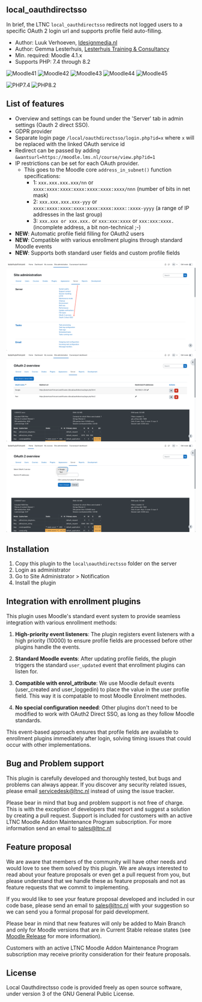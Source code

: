 ## local_oauthdirectsso

In brief, the LTNC `local_oauthdirectsso` redirects not logged users to a specific OAuth 2 login url and supports profile field auto-filling.
 


* Author: Luuk Verhoeven, [ldesignmedia.nl](https://ldesignmedia.nl/)
* Author: Gemma Lesterhuis, [Lesterhuis Training & Consultancy](https://ltnc.nl/)
* Min. required: Moodle 4.1.x
* Supports PHP: 7.4 through 8.2

![Moodle41](https://img.shields.io/badge/moodle-4.1-brightgreen.svg)
![Moodle42](https://img.shields.io/badge/moodle-4.2-brightgreen.svg)
![Moodle43](https://img.shields.io/badge/moodle-4.3-brightgreen.svg)
![Moodle44](https://img.shields.io/badge/moodle-4.4-brightgreen.svg)
![Moodle45](https://img.shields.io/badge/moodle-4.5-brightgreen.svg)

![PHP7.4](https://img.shields.io/badge/PHP-7.4-brightgreen.svg)
![PHP8.2](https://img.shields.io/badge/PHP-8.2-brightgreen.svg)

## List of features
- Overview and settings can be found under the 'Server' tab in admin settings (Oauth 2 direct SSO).
- GDPR provider
- Separate login page `/local/oauthdirectsso/login.php?id=x` where `x` will be replaced with the linked OAuth service id
- Redirect can be passed by adding `&wantsurl=https://moodle.lms.nl/course/view.php?id=1`
- IP restrictions can be set for each OAuth provider.
    - This goes to the Moodle core `address_in_subnet()` function specifications:
      - 1: `xxx.xxx.xxx.xxx/nn` or `xxxx:xxxx:xxxx:xxxx:xxxx:xxxx:xxxx/nnn`          (number of bits in net mask)
      - 2: `xxx.xxx.xxx.xxx-yyy` or  `xxxx:xxxx:xxxx:xxxx:xxxx:xxxx:xxxx::xxxx-yyyy` (a range of IP addresses in the last group)
      - 3: `xxx.xxx or xxx.xxx.` or `xxx:xxx:xxxx` or `xxx:xxx:xxxx.`                (incomplete address, a bit non-technical ;-)
- **NEW**: Automatic profile field filling for OAuth2 users
- **NEW**: Compatible with various enrollment plugins through standard Moodle events
- **NEW**: Supports both standard user fields and custom profile fields

![Admin](pix/admin.png)
![Overview](pix/overview.png)
![Add](pix/add.png)

## Installation
1.  Copy this plugin to the `local\oauthdirectsso` folder on the server
2.  Login as administrator
3.  Go to Site Administrator > Notification
4.  Install the plugin

## Integration with enrollment plugins

This plugin uses Moodle's standard event system to provide seamless integration with various enrollment methods:

1. **High-priority event listeners**: The plugin registers event listeners with a high priority (10000) to ensure profile fields are processed before other plugins handle the events.

2. **Standard Moodle events**: After updating profile fields, the plugin triggers the standard `user_updated` event that enrollment plugins can listen for.

3. **Compatible with enrol_attribute**: We use Moodle default events (user_created and user_loggedin) to place the value in the user profile field. This way it is compatable to most Moodle Enrolment methodes. 

4. **No special configuration needed**: Other plugins don't need to be modified to work with OAuth2 Direct SSO, as long as they follow Moodle standards.

This event-based approach ensures that profile fields are available to enrollment plugins immediately after login, solving timing issues that could occur with other implementations.

## Bug and Problem support

This plugin is carefully developed and thoroughly tested, but bugs and problems can always appear.
If you discover any security related issues, please email [servicedesk@ltnc.nl](mailto:servicedesk@ltnc.nl) instead of using the issue tracker.

Please bear in mind that bug and problem support is not free of charge. This is with the exception of developers that report and suggest a solution by creating a pull request. 
Support is included for customers with an active LTNC Moodle Addon Maintenance Program subscription. For more information send an email to [sales@ltnc.nl](mailto:sales@ltnc.nl)

## Feature proposal
We are aware that members of the community will have other needs and would love to see them solved by this plugin. We are always interested to read about your feature proposals or even get a pull request from you, but please understand that we handle these as feature proposals and not as feature requests that we commit to implementing.

If you would like to see your feature proposal developed and included in our code base, please send an email to [sales@ltnc.nl](mailto:sales@ltnc.nl) with your suggestion so we can send you a formal proposal for paid development. 

Please bear in mind that new features will only be added to Main Branch and only for Moodle versions that are in Current Stable release states (see [Moodle Release](https://moodledev.io/general/releases) for more information).

Customers with an active LTNC Moodle Addon Maintenance Program subscription may receive priority consideration for their feature proposals.

## License

Local Oauthdirectsso code is provided freely as open source software, under version 3 of the GNU General Public License.

